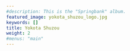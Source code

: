 ```yaml
---
#description: This is the "Springbank" album.
featured_image: yokota_shuzou_logo.jpg
keywords: []
title: Yokota Shuzou
weight: 2
#menus: "main"
---
```

